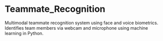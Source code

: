 # Teammate_Recognition
Multimodal teammate recognition system using face and voice biometrics. Identifies team members via webcam and microphone using machine learning in Python.
